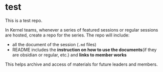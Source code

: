 # test

This is a test repo.

In Kernel teams, whenever a series of featured sessions or regular sessions are hosted, create a repo for the series. The repo will include:
- all the document of the session (`.md` files)
- README includes the **instruction on how to use the documents**(if they are obsidian or regular, etc.) and **links to member works**

This helps archive and access of materials for future leaders and members.
